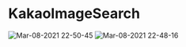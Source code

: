 # KakaoImageSearch

![Mar-08-2021 22-50-45](https://user-images.githubusercontent.com/60660894/110330122-beb9de80-8060-11eb-9a48-cc6d862a70d1.gif)
![Mar-08-2021 22-48-16](https://user-images.githubusercontent.com/60660894/110330143-c6798300-8060-11eb-893d-2e11fcb50e15.gif)
